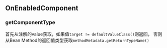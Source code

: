 
## OnEnabledComponent

### getComponentType

首先从注解的value获取，如果值`target != defaultValueClass()`则返回，
否则从Bean Method的返回值类型获取`methodMetadata.getReturnTypeName()`

